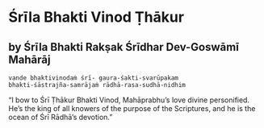 # Śrīla Bhakti Vinod Ṭhākur

## by Śrīla Bhakti Rakṣak Śrīdhar Dev-Goswāmī Mahārāj

    vande bhaktivinodaṁ śrī- gaura-śakti-svarūpakam
    bhakti-śāstrajña-samrājaṁ rādhā-rasa-sudhā-nidhim

“I bow to Śrī Ṭhākur Bhakti Vinod, Mahāprabhu’s love divine personified.
He’s the king of all knowers of the purpose of the Scriptures,
and he is the ocean
of Śrī Rādhā’s devotion.”


